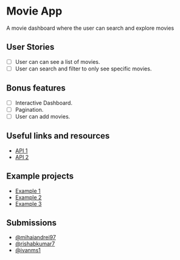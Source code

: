# Movie App

A movie dashboard where the user can search and explore movies

## User Stories

-   [ ] User can can see a list of movies.
-   [ ] User can search and filter to only see specific movies.

## Bonus features

-   [ ] Interactive Dashboard.
-   [ ] Pagination.
-   [ ] User can add movies.

## Useful links and resources

-   [API 1](http://www.omdbapi.com/)
-   [API 2](https://developers.themoviedb.org/3)

## Example projects
- [Example 1](https://dashboardbox.netlify.com/#/)
- [Example 2](https://eran-or.github.io/movies-dashboard/)
- [Example 3](https://mrpaxton.github.io/react-admin-movies/#/login)

## Submissions
 - [@mihaiandrei97](https://metflix-movie-app.netlify.com/)
 - [@rishabkumar7](https://mainproj-web.herokuapp.com/)
 - [@ivanms1](https://movies-app.ivanms1.now.sh/)
